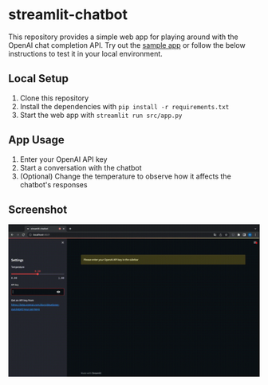 # streamlit-chatbot
This repository provides a simple web app for playing around with the OpenAI chat completion API. Try out the [sample app](https://mwinterde-streamlit-chatbot-srcapp-ed25ru.streamlit.app/) or follow the below instructions to test it in your local environment.


## Local Setup
1. Clone this repository
2. Install the dependencies with `pip install -r requirements.txt`
3. Start the web app with `streamlit run src/app.py`

## App Usage
1. Enter your OpenAI API key
2. Start a conversation with the chatbot
3. (Optional) Change the temperature to observe how it affects the chatbot's responses

## Screenshot
![Demo](resources/demo.gif)

